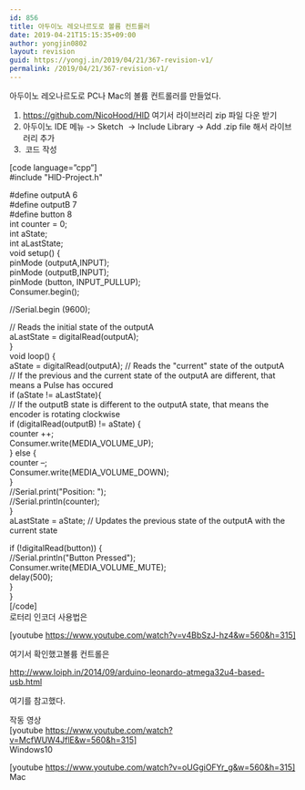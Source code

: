 ```yaml
---
id: 856
title: 아두이노 레오나르도로 볼륨 컨트롤러
date: 2019-04-21T15:15:35+09:00
author: yongjin0802
layout: revision
guid: https://yongj.in/2019/04/21/367-revision-v1/
permalink: /2019/04/21/367-revision-v1/
---
```

아두이노 레오나르도로 PC나 Mac의 볼륨 컨트롤러를 만들었다.

  1. https://github.com/NicoHood/HID 여기서 라이브러리 zip 파일 다운 받기
  2. 아두이노 IDE 메뉴 -> Sketch  -> Include Library -> Add .zip file 해서 라이브러리 추가
  3.  코드 작성

[code language=&#8221;cpp&#8221;]  
#include "HID-Project.h"

#define outputA 6  
#define outputB 7  
#define button 8  
int counter = 0;  
int aState;  
int aLastState;  
void setup() {  
pinMode (outputA,INPUT);  
pinMode (outputB,INPUT);  
pinMode (button, INPUT_PULLUP);  
Consumer.begin();

//Serial.begin (9600);

// Reads the initial state of the outputA  
aLastState = digitalRead(outputA);  
}  
void loop() {  
aState = digitalRead(outputA); // Reads the "current" state of the outputA  
// If the previous and the current state of the outputA are different, that means a Pulse has occured  
if (aState != aLastState){  
// If the outputB state is different to the outputA state, that means the encoder is rotating clockwise  
if (digitalRead(outputB) != aState) {  
counter ++;  
Consumer.write(MEDIA\_VOLUME\_UP);  
} else {  
counter &#8211;;  
Consumer.write(MEDIA\_VOLUME\_DOWN);  
}  
//Serial.print("Position: ");  
//Serial.println(counter);  
}  
aLastState = aState; // Updates the previous state of the outputA with the current state

if (!digitalRead(button)) {  
//Serial.println("Button Pressed");  
Consumer.write(MEDIA\_VOLUME\_MUTE);  
delay(500);  
}  
}  
[/code]  
로터리 인코더 사용법은

[youtube https://www.youtube.com/watch?v=v4BbSzJ-hz4&w=560&h=315]

여기서 확인했고볼륨 컨트롤은

http://www.loiph.in/2014/09/arduino-leonardo-atmega32u4-based-usb.html

여기를 참고했다.

작동 영상  
[youtube https://www.youtube.com/watch?v=McfWUW4JflE&w=560&h=315]  
Windows10

[youtube https://www.youtube.com/watch?v=oUGgiOFYr_g&w=560&h=315]  
Mac